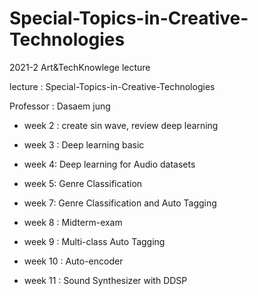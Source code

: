 # Special-Topics-in-Creative-Technologies

2021-2 Art&TechKnowlege lecture

lecture : Special-Topics-in-Creative-Technologies

Professor : Dasaem jung
- week 2 : create sin wave, review deep learning 

- week 3 : Deep learning basic

- week 4: Deep learning for Audio datasets

- week 5: Genre Classification

- week 7: Genre Classification and Auto Tagging

- week 8 : Midterm-exam

- week 9 : Multi-class Auto Tagging

- week 10 : Auto-encoder

- week 11 : Sound Synthesizer with DDSP

